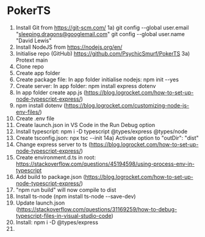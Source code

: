 # PokerTS

1) Install Git from https://git-scm.com/
1a)  git config --global user.email "sleeping.dragons@googlemail.com"
     git config --global user.name "David Lewis"
3) Install NodeJS from https://nodejs.org/en/
4) Initialise repo (GitHub) https://github.com/PsychicSmurf/PokerTS
3a) Protext main
5) Clone repo
6) Create app folder
7) Create package file: In app folder initialise nodejs: npm init --yes
8) Create server: In app folder: npm install express dotenv
9) In app folder create app.js (https://blog.logrocket.com/how-to-set-up-node-typescript-express/)
10) npm install dotenv (https://blog.logrocket.com/customizing-node-js-env-files/)
11) Create .env file
12) Create launch.json in VS Code in the Run Debug option
13) Install typescript: npm i -D typescript @types/express @types/node
14) Create tsconfig.json: npx tsc --init
14a) Activate option to "outDir": "dist"
15) Change express server to ts (https://blog.logrocket.com/how-to-set-up-node-typescript-express/)
16) Create environment.d.ts in root: https://stackoverflow.com/questions/45194598/using-process-env-in-typescript
17) Add build to package.json (https://blog.logrocket.com/how-to-set-up-node-typescript-express/)
18) "npm run build" will now compile to dist
19) Install ts-node (npm install ts-node --save-dev)
20) Update launch.json (https://stackoverflow.com/questions/31169259/how-to-debug-typescript-files-in-visual-studio-code)
21) Install: npm i -D @types/express
22)
